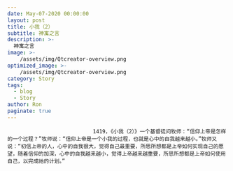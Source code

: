 ```yaml
---
date: May-07-2020 00:00:00
layout: post
title: 小我（2）
subtitle: 神寓之言
description: >-
  神寓之言
image: >-
    /assets/img/Qtcreator-overview.png
optimized_image: >-
    /assets/img/Qtcreator-overview.png
category: Story
tags:
  - blog
  - Story
author: Ron
paginate: true
---
```


							　　1419，《小我（2）》一个基督徒问牧师：“信仰上帝是怎样的一个过程？”牧师说：“信仰上帝是一个小我的过程，也就是心中的自我越来越小。”牧师又说：“初信上帝的人，心中的自我很大，觉得自己最重要，所思所想都是上帝如何实现自己的愿望，随着信仰的加深，心中的自我越来越小，觉得上帝越来越重要，所思所想都是上帝如何使用自己，以完成祂的计划。”
							
							
						